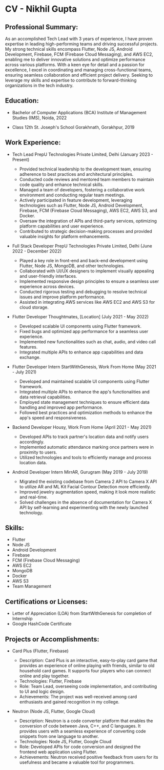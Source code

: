 # CV - Nikhil Gupta

## Professional Summary:
As an accomplished Tech Lead with 3 years of experience, I have proven expertise in leading high-performing teams and driving successful projects. My strong technical skills encompass Flutter, Node JS, Android Development, Firebase, FCM (Firebase Cloud Messaging), and AWS EC2, enabling me to deliver innovative solutions and optimize performance across various platforms. With a keen eye for detail and a passion for excellence, I excel in coordinating and managing cross-functional teams, ensuring seamless collaboration and efficient project delivery. Seeking to leverage my skills and expertise to contribute to forward-thinking organizations in the tech industry.

## Education:
- Bachelor of Computer Applications (BCA)
  Institute of Management Studies (IMS), Noida, 2022

- Class 12th
  St. Joseph's School Gorakhnath, Gorakhpur, 2019

## Work Experience:
- Tech Lead
  PrepU Technologies Private Limited, Delhi (January 2023 - Present)
  - Provided technical leadership to the development team, ensuring adherence to best practices and architectural principles.
  - Conducted code reviews and mentored team members to maintain code quality and enhance technical skills.
  - Managed a team of developers, fostering a collaborative work environment and conducting regular team meetings.
  - Actively participated in feature development, leveraging technologies such as Flutter, Node JS, Android Development, Firebase, FCM (Firebase Cloud Messaging), AWS EC2, AWS S3, and Docker.
  - Oversaw the integration of APIs and third-party services, optimizing platform capabilities and user experience.
  - Contributed to strategic decision-making processes and provided valuable insights for platform enhancements.

- Full Stack Developer
  PrepU Technologies Private Limited, Delhi (June 2022 - December 2022)
  - Played a key role in front-end and back-end development using Flutter, Node JS, MongoDB, and other technologies.
  - Collaborated with UI/UX designers to implement visually appealing and user-friendly interfaces.
  - Implemented responsive design principles to ensure a seamless user experience across devices.
  - Conducted rigorous testing and debugging to resolve technical issues and improve platform performance.
  - Assisted in integrating AWS services like AWS EC2 and AWS S3 for cloud storage.
  
- Flutter Developer
  Thoughtmates, [Location] (July 2021 - May 2022)
  - Developed scalable UI components using Flutter framework.
  - Fixed bugs and optimized app performance for a seamless user experience.
  - Implemented new functionalities such as chat, audio, and video call features.
  - Integrated multiple APIs to enhance app capabilities and data exchange.

- Flutter Developer Intern
  StartWithGenesis, Work From Home (May 2021 - July 2021)
  - Developed and maintained scalable UI components using Flutter framework.
  - Integrated multiple APIs to enhance the app's functionalities and data retrieval capabilities.
  - Employed state management techniques to ensure efficient data handling and improved app performance.
  - Followed best practices and optimization methods to enhance the app's speed and responsiveness.

- Backend Developer
  Housy, Work From Home (April 2021 - May 2021)
  - Developed APIs to track partner's location data and notify users accordingly.
  - Implemented automatic attendance marking once partners were in proximity to users.
  - Utilized technologies and tools to efficiently manage and process location data.

- Android Developer Intern
  MirrAR, Gurugram (May 2019 - July 2019)
  - Migrated the existing codebase from Camera 2 API to Camera X API to utilize AR and ML Kit Facial Contour Detection more efficiently.
  - Improved jewelry augmentation speed, making it look more realistic and real-time.
  - Solved challenges in the absence of documentation for Camera X API by self-learning and experimenting with the newly launched       technology.

## Skills:
- Flutter
- Node JS
- Android Development
- Firebase
- FCM (Firebase Cloud Messaging)
- AWS EC2
- MongoDB
- Docker
- AWS S3
- Team Management

## Certifications or Licenses:
- Letter of Appreciation (LOA) from StartWithGenesis for completion of Internship
- Google HashCode Certificate

## Projects or Accomplishments:
- Card Plus (Flutter, Firebase)
  - Description: Card Plus is an interactive, easy-to-play card game that provides an experience of online playing with friends, similar to old household card games. It supports four players who can connect online and play together.
  - Technologies: Flutter, Firebase
  - Role: Team Lead, overseeing code implementation, and contributing to UI and logic design.
  - Achievements: The project was well-received among card enthusiasts and gained recognition in my college.

- Neutron (Node JS, Flutter, Google Cloud)
  - Description: Neutron is a code converter platform that enables the conversion of code between Java, C++, and C languages. It provides users with a seamless experience of converting code snippets from one language to another.
  - Technologies: Node JS, Flutter, Google Cloud
  - Role: Developed APIs for code conversion and designed the frontend web application using Flutter.
  - Achievements: Neutron received positive feedback from users for its usefulness and became a valuable tool for programmers.
